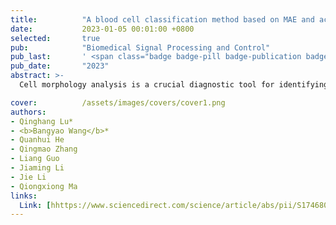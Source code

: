 ```yaml
---
title:          "A blood cell classification method based on MAE and active learning"
date:           2023-01-05 00:01:00 +0800
selected:       true
pub:            "Biomedical Signal Processing and Control"
pub_last:       ' <span class="badge badge-pill badge-publication badge-success">Journal</span>'
pub_date:       "2023"
abstract: >-
  Cell morphology analysis is a crucial diagnostic tool for identifying blood diseases, including acute leukemia. However, the traditional analysis process is time-consuming and requires significant investment in labor and expertise from laboratory doctors. In recent years, deep learning-based automatic blood cell classification techniques have gained popularity. But acquiring image data and annotations in the medical field is often challenging and costly. With the increasing use of deep learning techniques in clinical practice, it has become vital to ensure both accuracy and high-quality annotations. To address these challenges, this paper proposes a blood cell classification method based on Masked Autoencoder (MAE) and active learning (AL), namely MAE4AL. This method utilizes the self-supervised loss of MAE and sample uncertainty to select the most valuable samples for labeling. A comprehensive comparison is conducted between our method and the state-of-the-art blood cell classification technique, which employed ResNeXt. Remarkably, our proposed approach achieves comparable classification performance to ResNeXt when utilizing only 20% of the labeled data. When employing half of the labeled data, our method achieves a classification accuracy of 96.36%, surpassing the ResNeXt model trained with 100% labeled data by 0.79%.

cover:          /assets/images/covers/cover1.png
authors:
- Qinghang Lu*
- <b>Bangyao Wang</b>*
- Quanhui He
- Qingmao Zhang
- Liang Guo
- Jiaming Li
- Jie Li
- Qiongxiong Ma
links:
  Link: [hhttps://www.sciencedirect.com/science/article/abs/pii/S1746809423012466]
---
```

